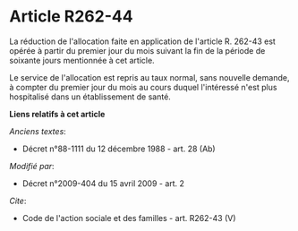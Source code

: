 # Article R262-44

La réduction de l'allocation faite en application de l'article R. 262-43 est opérée à partir du premier jour du mois suivant
la fin de la période de soixante jours mentionnée à cet article. 

Le service de l'allocation est repris au taux normal, sans nouvelle demande, à compter du premier jour du mois au cours
duquel l'intéressé n'est plus hospitalisé dans un établissement de santé.

**Liens relatifs à cet article**

_Anciens textes_:

  - Décret n°88-1111 du 12 décembre 1988 - art. 28 (Ab)

_Modifié par_:

  - Décret n°2009-404 du 15 avril 2009 - art. 2

_Cite_:

  - Code de l'action sociale et des familles - art. R262-43 (V)
